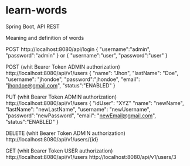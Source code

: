 # learn-words
Spring Boot, API REST

Meaning and definition of words

POST
http://localhost:8080/api/login
{
	"username":"admin",
	"password":"admin"
}
or
{
	"username":"user",
	"password":"user"
}

POST (whit Bearer Token ADMIN authorization)
http://localhost:8080/api/v1/users
{
    "name": "Jhon",
    "lastName": "Doe",
    "username": "jhondoe",
    "password":"jhondoe",
    "email": "jhondoe@gmail.com",
    "status":"ENABLED"
}


PUT (whit Bearer Token ADMIN authorization)
http://localhost:8080/api/v1/users
{
    "idUser": "XYZ"
    "name": "newName",
    "lastName": "newLastName",
    "username": "newUsername",
    "password":"newPassword",
    "email": "newEmail@gmail.com",
    "status":"ENABLED"
}

DELETE (whit Bearer Token ADMIN authorization)
http://localhost:8080/api/v1/users/{id}

GET (whit Bearer Token USER authorization)
http://localhost:8080/api/v1/users
http://localhost:8080/api/v1/users/3



